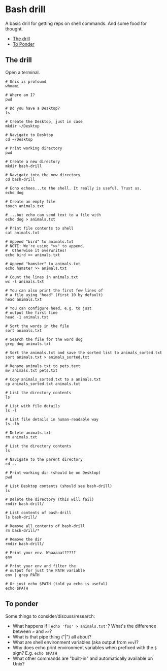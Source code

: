 # Bash drill

A basic drill for getting reps on shell commands. And some food for
thought.

- [The drill](#the-drill)
- [To Ponder](#to-ponder)

## The drill

Open a terminal.

```
# Unix is profound
whoami

# Where am I?
pwd

# Do you have a Desktop?
ls

# Create the Desktop, just in case
mkdir ~/Desktop

# Navigate to Desktop
cd ~/Desktop

# Print working directory
pwd

# Create a new directory
mkdir bash-drill

# Navigate into the new directory
cd bash-drill

# Echo echoes...to the shell. It really is useful. Trust us.
echo dog

# Create an empty file
touch animals.txt

# ...but echo can send text to a file with
echo dog > animals.txt

# Print file contents to shell
cat animals.txt

# Append "bird" to animals.txt
# NOTE: We're using ">>" to append.
#  Otherwise it overwrites!
echo bird >> animals.txt

# Append "hamster" to animals.txt
echo hamster >> animals.txt

# Count the lines in animals.txt
wc -l animals.txt

# You can also print the first few lines of 
# a file using "head" (first 10 by default)
head animals.txt

# You can configure head, e.g. to just
# output the first line
head -1 animals.txt

# Sort the words in the file
sort animals.txt

# Search the file for the word dog
grep dog animals.txt

# Sort the animals.txt and save the sorted list to animals_sorted.txt
sort animals.txt > animals_sorted.txt

# Rename animals.txt to pets.text
mv animals.txt pets.txt

# Copy animals_sorted.txt to a animals.txt
cp animals_sorted.txt animals.txt

# List the directory contents
ls

# List with file details
ls -l

# List file details in human-readable way
ls -lh

# Delete animals.txt
rm animals.txt

# List the directory contents
ls

# Navigate to the parent directory
cd ..

# Print working dir (should be on Desktop)
pwd

# List Desktop contents (should see bash-drill)
ls

# Delete the directory (this will fail)
rmdir bash-drill/

# List contents of bash-drill
ls bash-drill/

# Remove all contents of bash-drill
rm bash-drill/*

# Remove the dir
rmdir bash-drill/

# Print your env. Whaaaaat?????
env

# Print your env and filter the
# output for just the PATH variable
env | grep PATH

# Or just echo $PATH (told ya echo is useful)
echo $PATH
```

## To ponder

Some things to consider/discuss/research:

- What happens if I `echo 'foo' > animals.txt'`? What's the difference between `>` and `>>`?
- What is that pipe thing ("|") all about?
- What are shell environment variables (aka output from `env`)?
- Why does echo print environment variables when prefixed with the `$`
  sign? E.g. `echo $PATH`
- What other commands are "built-in" and automatically available on Unix?
